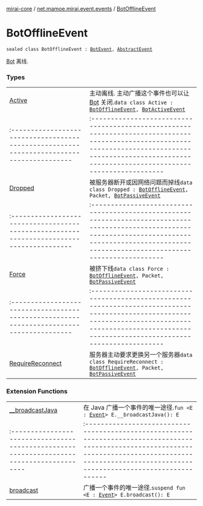 [mirai-core](../../index.md) / [net.mamoe.mirai.event.events](../index.md) / [BotOfflineEvent](./index.md)

# BotOfflineEvent

`sealed class BotOfflineEvent : `[`BotEvent`](../-bot-event/index.md)`, `[`AbstractEvent`](../../net.mamoe.mirai.event/-abstract-event/index.md)

[Bot](../../net.mamoe.mirai/-bot/index.md) 离线.

### Types
|||
|:----------------------------------------------------------------------------------------|:---------------------------------------------------------------------------------------------------------------------------------------------------------------------------------------------------------|
| [Active](-active/index.md) | 主动离线. 主动广播这个事件也可以让 [Bot](../../net.mamoe.mirai/-bot/index.md) 关闭.`data class Active : `[`BotOfflineEvent`](./index.md)`, `[`BotActiveEvent`](../-bot-active-event.md) ||||
|:----------------------------------------------------------------------------------------|:---------------------------------------------------------------------------------------------------------------------------------------------------------------------------------------------------------|
| [Dropped](-dropped/index.md) | 被服务器断开或因网络问题而掉线`data class Dropped : `[`BotOfflineEvent`](./index.md)`, Packet, `[`BotPassiveEvent`](../-bot-passive-event.md) ||||
|:----------------------------------------------------------------------------------------|:---------------------------------------------------------------------------------------------------------------------------------------------------------------------------------------------------------|
| [Force](-force/index.md) | 被挤下线`data class Force : `[`BotOfflineEvent`](./index.md)`, Packet, `[`BotPassiveEvent`](../-bot-passive-event.md) ||||
|:----------------------------------------------------------------------------------------|:---------------------------------------------------------------------------------------------------------------------------------------------------------------------------------------------------------|
| [RequireReconnect](-require-reconnect/index.md) | 服务器主动要求更换另一个服务器`data class RequireReconnect : `[`BotOfflineEvent`](./index.md)`, Packet, `[`BotPassiveEvent`](../-bot-passive-event.md) |

### Extension Functions
|||
|:----------------------------------------------------------------------------------------|:---------------------------------------------------------------------------------------------------------------------------------------------------------------------------------------------------------|
| [__broadcastJava](../../net.mamoe.mirai.event/__broadcast-java.md) | 在 Java 广播一个事件的唯一途径.`fun <E : `[`Event`](../../net.mamoe.mirai.event/-event/index.md)`> E.__broadcastJava(): E` ||||
|:----------------------------------------------------------------------------------------|:---------------------------------------------------------------------------------------------------------------------------------------------------------------------------------------------------------|
| [broadcast](../../net.mamoe.mirai.event/broadcast.md) | 广播一个事件的唯一途径.`suspend fun <E : `[`Event`](../../net.mamoe.mirai.event/-event/index.md)`> E.broadcast(): E` |

